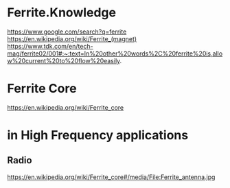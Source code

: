 # Ferrite.Knowledge
https://www.google.com/search?q=ferrite https://en.wikipedia.org/wiki/Ferrite_(magnet) https://www.tdk.com/en/tech-mag/ferrite02/001#:~:text=In%20other%20words%2C%20ferrite%20is,allow%20current%20to%20flow%20easily.

# Ferrite Core
https://en.wikipedia.org/wiki/Ferrite_core

# in High Frequency applications
## Radio
https://en.wikipedia.org/wiki/Ferrite_core#/media/File:Ferrite_antenna.jpg
